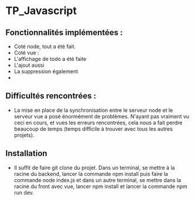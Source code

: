 # TP_Javascript

## Fonctionnalités implémentées :

- Coté node, tout a été fait.
- Coté vue :
- L'affichage de todo a été faite
- L'ajout aussi
- La suppression également
-

## Difficultés rencontrées :

- La mise en place de la synchronisation entre le serveur node et le serveur vue a posé énormément de problèmes. N'ayant pas vraiment vu ceci en cours, et vues les erreurs rencontrées, cela nous a fait perdre beaucoup de temps (temps difficile à trouver avec tous les autres projets).

## Installation

- Il suffit de faire git clone du projet. Dans un terminal, se mettre à la racine du backend, lancer la commande npm install puis faire la commande node index.js et dans un autre terminal, se mettre dans la racine du front avec vue, lancer npm install et lancer la commande npm run dev.
